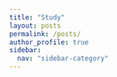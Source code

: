 ```yaml
---
title: "Study"
layout: posts
permalink: /posts/
author_profile: true
sidebar:
  nav: "sidebar-category"
---
```

